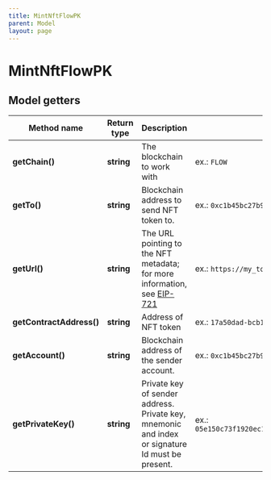 ```yaml
---
title: MintNftFlowPK
parent: Model
layout: page
---
```


# MintNftFlowPK

## Model getters

Method name | Return type | Description | Notes
------------ | ------------- | ------------- | -------------
**getChain()** | **string** | The blockchain to work with | ex.: `FLOW`
**getTo()** | **string** | Blockchain address to send NFT token to. | ex.: `0xc1b45bc27b9c61c3`
**getUrl()** | **string** | The URL pointing to the NFT metadata; for more information, see <a href="https://eips.ethereum.org/EIPS/eip-721#specification" target="_blank">EIP-721</a> | ex.: `https://my_token_data.com`
**getContractAddress()** | **string** | Address of NFT token | ex.: `17a50dad-bcb1-4f3d-ae2c-ea2bfb04419f`
**getAccount()** | **string** | Blockchain address of the sender account. | ex.: `0xc1b45bc27b9c61c3`
**getPrivateKey()** | **string** | Private key of sender address. Private key, mnemonic and index or signature Id must be present. | ex.: `05e150c73f1920ec14caa1e0b6aa09940899678051a78542840c2668ce5080c2`


